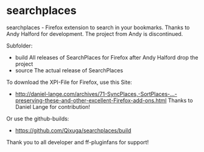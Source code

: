searchplaces
==========

searchplaces - Firefox extension to search in your bookmarks. 
Thanks to Andy Halford for development. The project from Andy is discontinued.


Subfolder:
- build		All releases of SearchPlaces for Firefox after Andy Halford drop the project
- source		The actual release of SearchPlaces


To download the XPI-File for Firefox, use this Site:
- http://daniel-lange.com/archives/71-SyncPlaces,-SortPlaces-...-preserving-these-and-other-excellent-Firefox-add-ons.html
Thanks to Daniel Lange for contribution!

Or use the github-builds:
- https://github.com/Qixuga/searchplaces/build

Thank you to all developer and ff-pluginfans for support!

